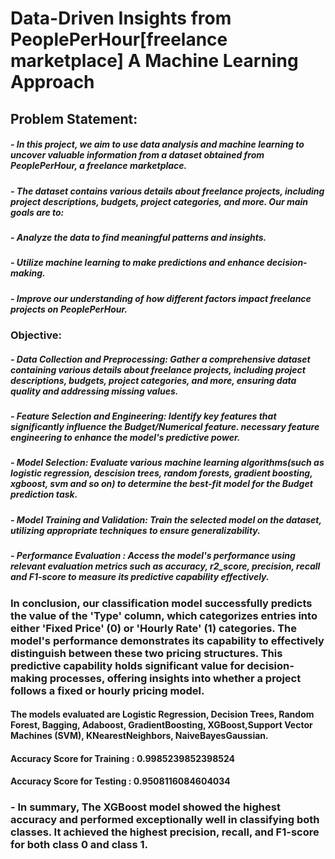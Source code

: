 # Data-Driven Insights from PeoplePerHour[freelance marketplace] A Machine Learning Approach

## Problem Statement:

##### - In this project, we aim to use data analysis and machine learning to uncover valuable information from a dataset obtained from PeoplePerHour, a freelance marketplace.
##### - The dataset contains various details about freelance projects, including project descriptions, budgets, project categories, and more. Our main goals are to:
##### - Analyze the data to find meaningful patterns and insights.
##### - Utilize machine learning to make predictions and enhance decision-making.
##### - Improve our understanding of how different factors impact freelance projects on PeoplePerHour.

### Objective:

##### - Data Collection and Preprocessing: Gather a comprehensive dataset containing various details about freelance projects, including project descriptions, budgets, project categories, and more, ensuring data quality and addressing missing values.
##### - Feature Selection and Engineering: Identify key features that significantly influence the Budget/Numerical feature. necessary feature engineering to enhance the model's predictive power.
##### - Model Selection: Evaluate various machine learning algorithms(such as logistic regression, descision trees, random forests, gradient boosting, xgboost, svm and so on) to determine the best-fit model for the Budget prediction task.
##### - Model Training and Validation: Train the selected model on the dataset, utilizing appropriate techniques to ensure generalizability.
##### - Performance Evaluation : Access the model's performance using relevant evaluation metrics such as accuracy, r2_score, precision, recall and F1-score to measure its predictive capability effectively.

### In conclusion, our classification model successfully predicts the value of the 'Type' column, which categorizes entries into either 'Fixed Price' (0) or 'Hourly Rate' (1) categories. The model's performance demonstrates its capability to effectively distinguish between these two pricing structures. This predictive capability holds significant value for decision-making processes, offering insights into whether a project follows a fixed or hourly pricing model.
#### The models evaluated are Logistic Regression, Decision Trees, Random Forest, Bagging, Adaboost, GradientBoosting, XGBoost,Support Vector Machines (SVM), KNearestNeighbors, NaiveBayesGaussian.
#### Accuracy Score for Training : 0.9985239852398524
#### Accuracy Score for Testing : 0.9508116084604034
### - In summary, The XGBoost model showed the highest accuracy and performed exceptionally well in classifying both classes. It achieved the highest precision, recall, and F1-score for both class 0 and class 1.


